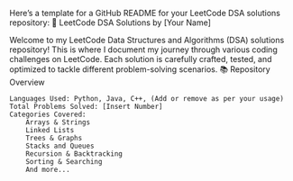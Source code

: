 Here’s a template for a GitHub README for your LeetCode DSA solutions repository:
📝 LeetCode DSA Solutions by [Your Name]

Welcome to my LeetCode Data Structures and Algorithms (DSA) solutions repository! This is where I document my journey through various coding challenges on LeetCode. Each solution is carefully crafted, tested, and optimized to tackle different problem-solving scenarios.
📚 Repository Overview

    Languages Used: Python, Java, C++, (Add or remove as per your usage)
    Total Problems Solved: [Insert Number]
    Categories Covered:
        Arrays & Strings
        Linked Lists
        Trees & Graphs
        Stacks and Queues
        Recursion & Backtracking
        Sorting & Searching
        And more...
